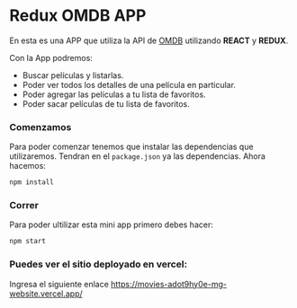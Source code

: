 # Redux OMDB APP

En esta es una APP que utiliza la API de [OMDB](http://www.omdbapi.com/)  utilizando __REACT__ y __REDUX__.


Con la App podremos:

* Buscar películas y listarlas.
* Poder ver todos los detalles de una película en particular.
* Poder agregar las películas a tu lista de favoritos.
* Poder sacar películas de tu lista de favoritos.



### Comenzamos

Para poder comenzar tenemos que instalar las dependencias que utilizaremos. Tendran en el `package.json` ya las dependencias. Ahora hacemos:

```javascript
npm install
```

### Correr
Para poder ultilizar esta mini app primero debes hacer:
```javascript
npm start
```
### Puedes ver el sitio  deployado en vercel:
Ingresa el siguiente enlace https://movies-adot9hy0e-mg-website.vercel.app/
